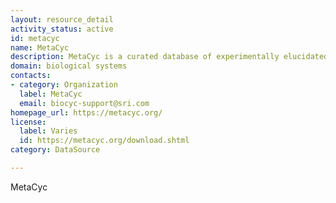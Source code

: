 ```yaml
---
layout: resource_detail
activity_status: active
id: metacyc
name: MetaCyc
description: MetaCyc is a curated database of experimentally elucidated metabolic pathways from all domains of life. MetaCyc contains pathways involved in both primary and secondary metabolism, as well as associated metabolites, reactions, enzymes, and genes. The goal of MetaCyc is to catalog the universe of metabolism by storing a representative sample of each experimentally elucidated pathway.
domain: biological systems
contacts:
- category: Organization
  label: MetaCyc
  email: biocyc-support@sri.com
homepage_url: https://metacyc.org/
license:
  label: Varies
  id: https://metacyc.org/download.shtml
category: DataSource

---
```


MetaCyc